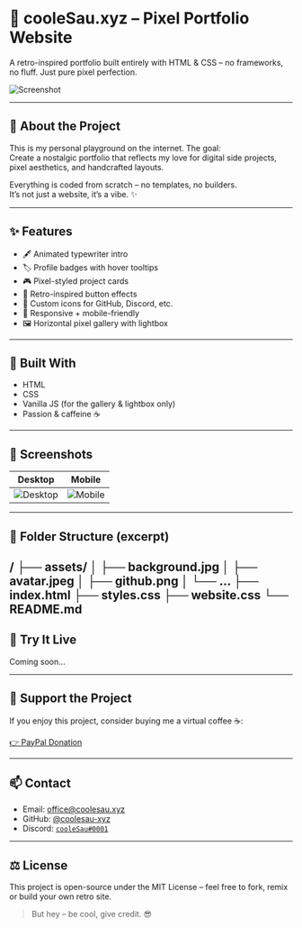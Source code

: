 # 🧠 cooleSau.xyz – Pixel Portfolio Website

A retro-inspired portfolio built entirely with HTML & CSS – no frameworks, no fluff. Just pure pixel perfection.

![Screenshot](./assets/website1.png)

---

## 🎯 About the Project

This is my personal playground on the internet. The goal:  
Create a nostalgic portfolio that reflects my love for digital side projects, pixel aesthetics, and handcrafted layouts.

Everything is coded from scratch – no templates, no builders.  
It’s not just a website, it’s a vibe. ✨

---

## ✨ Features

- 🖋️ Animated typewriter intro
- 🏷️ Profile badges with hover tooltips
- 🎮 Pixel-styled project cards
- 🧱 Retro-inspired button effects
- 🔗 Custom icons for GitHub, Discord, etc.
- 📱 Responsive + mobile-friendly
- 🖼️ Horizontal pixel gallery with lightbox

---

## 💾 Built With

- HTML
- CSS
- Vanilla JS (for the gallery & lightbox only)
- Passion & caffeine ☕️

---

## 📸 Screenshots

| Desktop | Mobile |
|--------|--------|
| ![Desktop](./assets/website1.png) | ![Mobile](./assets/website_mobile.png) |

---

## 📂 Folder Structure (excerpt)
/
├── assets/
│   ├── background.jpg
│   ├── avatar.jpeg
│   ├── github.png
│   └── …
├── index.html
├── styles.css
├── website.css
└── README.md
---

## 🧪 Try It Live

Coming soon...

---

## 💛 Support the Project

If you enjoy this project, consider buying me a virtual coffee ☕:

[👉 PayPal Donation](https://paypal.me/coolesauxyz)

---

## 📫 Contact

- Email: [office@coolesau.xyz](mailto:office@coolesau.xyz)
- GitHub: [@coolesau-xyz](https://github.com/coolesau-xyz)
- Discord: [`cooleSau#0001`](https://discord.com/users/752439049460908072)

---

## ⚖️ License

This project is open-source under the MIT License – feel free to fork, remix or build your own retro site.

> But hey – be cool, give credit. 😎
